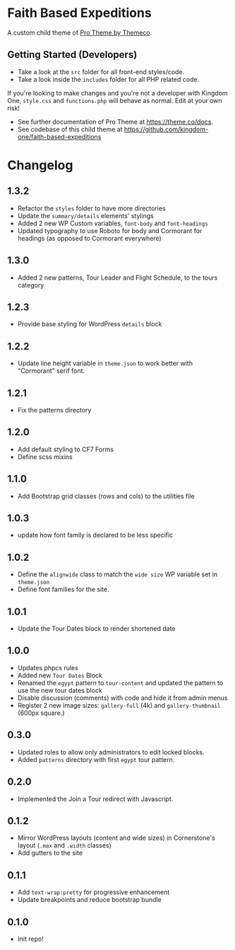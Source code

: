 # Faith Based Expeditions

A custom child theme of [Pro Theme by Themeco](https://theme.co/pro).

## Getting Started (Developers)

-   Take a look at the `src` folder for all front-end styles/code.
-   Take a look inside the `includes` folder for all PHP related code.

If you're looking to make changes and you're not a developer with Kingdom One, `style.css` and `functions.php` will behave as normal. Edit at your own risk!

-   See further documentation of Pro Theme at https://theme.co/docs.
-   See codebase of this child theme at https://github.com/kingdom-one/faith-based-expeditions

# Changelog

## 1.3.2

-   Refactor the `styles` folder to have more directories
-   Update the `summary/details` elements' stylings
-   Added 2 new WP Custom variables, `font-body` and `font-headings`
-   Updated typography to use Roboto for body and Cormorant for headings (as opposed to Cormorant everywhere)

## 1.3.0

-   Added 2 new patterns, Tour Leader and Flight Schedule, to the tours category

## 1.2.3

-   Provide base styling for WordPress `details` block

## 1.2.2

-   Update line height variable in `theme.json` to work better with "Cormorant" serif font.

## 1.2.1

-   Fix the patterns directory

## 1.2.0

-   Add default styling to CF7 Forms
-   Define scss mixins

## 1.1.0

-   Add Bootstrap grid classes (rows and cols) to the utilities file

## 1.0.3

-   update how font family is declared to be less specific

## 1.0.2

-   Define the `alignwide` class to match the `wide size` WP variable set in `theme.json`
-   Define font families for the site.

## 1.0.1

-   Update the Tour Dates block to render shortened date

## 1.0.0

-   Updates phpcs rules
-   Added new `Tour Dates` Block
-   Renamed the `egypt` pattern to `tour-content` and updated the pattern to use the new tour dates block
-   Disable discussion (comments) with code and hide it from admin menus
-   Register 2 new image sizes: `gallery-full` (4k) and `gallery-thumbnail` (600px square.)

## 0.3.0

-   Updated roles to allow only administrators to edit locked blocks.
-   Added `patterns` directory with first `egypt` tour pattern.

## 0.2.0

-   Implemented the Join a Tour redirect with Javascript.

## 0.1.2

-   Mirror WordPress layouts (content and wide sizes) in Cornerstone's layout (`.max` and `.width` classes)
-   Add gutters to the site

## 0.1.1

-   Add `text-wrap:pretty` for progressive enhancement
-   Update breakpoints and reduce bootstrap bundle

## 0.1.0

-   Init repo!
